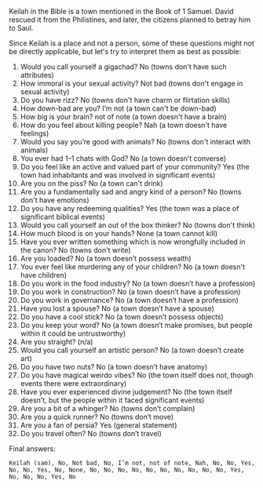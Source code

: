Keilah in the Bible is a town mentioned in the Book of 1 Samuel. David rescued it from the Philistines, and later, the citizens planned to betray him to Saul.

Since Keilah is a place and not a person, some of these questions might not be directly applicable, but let's try to interpret them as best as possible:

1. Would you call yourself a gigachad? No (towns don't have such attributes)
2. How immoral is your sexual activity? Not bad (towns don't engage in sexual activity)
3. Do you have rizz? No (towns don't have charm or flirtation skills)
4. How down-bad are you? I’m not (a town can't be down-bad)
5. How big is your brain? not of note (a town doesn't have a brain)
6. How do you feel about killing people? Nah (a town doesn't have feelings)
7. Would you say you’re good with animals? No (towns don't interact with animals)
8. You ever had 1–1 chats with God? No (a town doesn't converse)
9. Do you feel like an active and valued part of your community? Yes (the town had inhabitants and was involved in significant events)
10. Are you on the piss? No (a town can't drink)
11. Are you a fundamentally sad and angry kind of a person? No (towns don't have emotions)
12. Do you have any redeeming qualities? Yes (the town was a place of significant biblical events)
13. Would you call yourself an out of the box thinker? No (towns don't think)
14. How much blood is on your hands? None (a town cannot kill)
15. Have you ever written something which is now wrongfully included in the canon? No (towns don't write)
16. Are you loaded? No (a town doesn’t possess wealth)
17. You ever feel like murdering any of your children? No (a town doesn't have children)
18. Do you work in the food industry? No (a town doesn’t have a profession)
19. Do you work in construction? No (a town doesn’t have a profession)
20. Do you work in governance? No (a town doesn’t have a profession)
21. Have you lost a spouse? No (a town doesn’t have a spouse)
22. Do you have a cool stick? No (a town doesn’t possess objects)
23. Do you keep your word? No (a town doesn’t make promises, but people within it could be untrustworthy)
24. Are you straight? (n/a) 
25. Would you call yourself an artistic person? No (a town doesn’t create art)
26. Do you have two nuts? No (a town doesn’t have anatomy)
27. Do you have magical weirdo vibes? No (the town itself does not, though events there were extraordinary)
28. Have you ever experienced divine judgement? No (the town itself doesn’t, but the people within it faced significant events)
29. Are you a bit of a whinger? No (towns don’t complain)
30. Are you a quick runner? No (towns don’t move)
31. Are you a fan of persia? Yes (general statement)
32. Do you travel often? No (towns don’t travel)

Final answers:

```Keilah (sam), No, Not bad, No, I’m not, not of note, Nah, No, No, Yes, No, No, Yes, No, None, No, No, No, No, No, No, No, No, No, No, Yes, No, No, No, Yes, No```